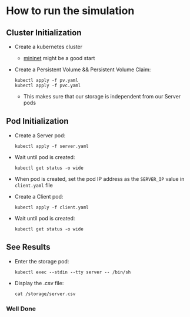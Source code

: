  
# How to run the simulation

## Cluster Initialization

* Create a kubernetes cluster
    * [mininet](http://mininet.org/download/) might be a good start

* Create a Persistent Volume && Persistent Volume Claim:
    ```
    kubectl apply -f pv.yaml
    kubectl apply -f pvc.yaml
    ```
    * This makes sure that our storage is independent from our Server pods

## Pod Initialization
* Create a Server pod:
    ```
    kubectl apply -f server.yaml
    ```

* Wait until pod is created:
    ```
    kubectl get status -o wide
    ```

* When pod is created, set the pod IP address as the `SERVER_IP` value in `client.yaml` file

* Create a Client pod:
    ```
    kubectl apply -f client.yaml
    ```

* Wait until pod is created:
    ```
    kubectl get status -o wide
    ```

## See Results
* Enter the storage pod:
    ```
    kubectl exec --stdin --tty server -- /bin/sh
    ```

* Display the .csv file:
    ```
    cat /storage/server.csv
    ```

### Well Done
